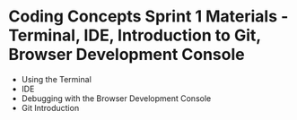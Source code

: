 # Coding Concepts Sprint 1 Materials - Terminal, IDE, Introduction to Git, Browser Development Console

* Using the Terminal
* IDE
* Debugging with the Browser Development Console
* Git Introduction
